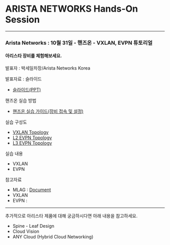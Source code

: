 # ARISTA NETWORKS Hands-On Session

-------------
### Arista Networks : 10월 31일 - 핸즈온 - VXLAN, EVPN 튜토리얼

#### 아리스타 장비를 체험해보세요.

발표자 : 박세일차장/Arista Networks Korea

발표자료 : 슬라이드
* [슬라이드(PPT)](...)

핸즈온 실습 방법
* [핸즈온 실습 가이드(장비 접속 및 설정)](https://github.com/mgsang/19handson/tree/master/Guide)

실습 구성도
* [VXLAN Topology](https://github.com/mgsang/19handson/blob/master/Topology/Hands-on_VXLAN.jpg)
* [L2 EVPN Topology](https://github.com/mgsang/19handson/blob/master/Topology/Hands-on_EVPN(L2).jpg)
* [L3 EVPN Topology](https://github.com/mgsang/19handson/blob/master/Topology/Hands-on_EVPN(L3).jpg)

실습 내용
* VXLAN
* EVPN

참고자료
* MLAG : [Document](https://www.google.com)
* VXLAN
* EVPN : 


- - - 

추가적으로 아리스타 제품에 대해 궁금하시다면 아래 내용을 참고하세요.
* Spine - Leaf Design
* Cloud Vision
* ANY Cloud (Hybrid Cloud Networking)
